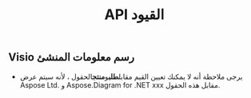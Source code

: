 ﻿---
title: API القيود
type: docs
weight: 20
url: /ar/net/api-limitations/
---
## **Visio رسم معلومات المنشئ**
- يرجى ملاحظة أنه لا يمكنك تعيين القيم مقابل**طلب**و**منتج**الحقول ، لأنه سيتم عرض Aspose Ltd. و Aspose.Diagram for .NET xxx مقابل هذه الحقول.
